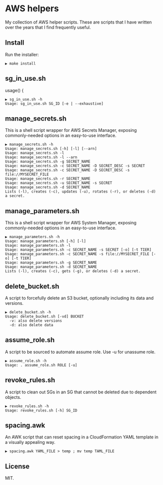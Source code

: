 # AWS helpers

My collection of AWS helper scripts. These are scripts
that I have written over the years that I find frequently useful.

## Install

Run the installer:

```text
▶ make install
```

## sg_in_use.sh

usage() {

```text
▶ sg_in_use.sh -h
Usage: sg_in_use.sh SG_ID [-e | --exhaustive]
```

## manage_secrets.sh

This is a shell script wrapper for AWS Secrets Manager, exposing commonly-needed options in an easy-to-use interface.

```text
▶ manage_secrets.sh -h
Usage: manage_secrets.sh [-h] [-l] [--arn]
Usage: manage_secrets.sh -l
Usage: manage_secrets.sh -l --arn
Usage: manage_secrets.sh -g SECRET_NAME
Usage: manage_secrets.sh -c SECRET_NAME -D SECRET_DESC -s SECRET
Usage: manage_secrets.sh -c SECRET_NAME -D SECRET_DESC -s file://MYSECRET_FILE
Usage: manage_secrets.sh -r SECRET_NAME
Usage: manage_secrets.sh -u SECRET_NAME -s SECRET
Usage: manage_secrets.sh -d SECRET_NAME
Lists (-l), creates (-c), updates (-u), rotates (-r), or deletes (-d) a secret.
```

## manage_parameters.sh

This is a shell script wrapper for AWS System Manager, exposing commonly-needed options in an easy-to-use interface.

```text
▶ manage_parameters.sh -h
Usage: manage_parameters.sh [-h] [-l]
Usage: manage_parameters.sh -l
Usage: manage_parameters.sh -c SECRET_NAME -s SECRET [-o] [-t TIER]
Usage: manage_parameters.sh -c SECRET_NAME -s file://MYSECRET_FILE [-o] [-t TIER]
Usage: manage_parameters.sh -g SECRET_NAME
Usage: manage_parameters.sh -d SECRET_NAME
Lists (-l), creates (-c), gets (-g), or deletes (-d) a secret.
```

## delete_bucket.sh

A script to forcefully delete an S3 bucket, optionally including its data and versions.

```text
▶ delete_bucket.sh -h
Usage: delete_bucket.sh [-vd] BUCKET
  -v: also delete versions
  -d: also delete data
```

## assume_role.sh

A script to be sourced to automate assume role. Use -u for unassume role.

```text
▶ assume_role.sh -h
Usage: . assume_role.sh ROLE [-u]
```

## revoke_rules.sh

A script to clean out SGs in an SG that cannot be deleted due to dependent objects.

```text
▶ revoke_rules.sh -h
Usage: revoke_rules.sh [-h] SG_ID
```

## spacing.awk

An AWK script that can reset spacing in a CloudFormation YAML template in a visually appealing way.

```text
▶ spacing.awk YAML_FILE > temp ; mv temp TAML_FILE
```

## License

MIT.
